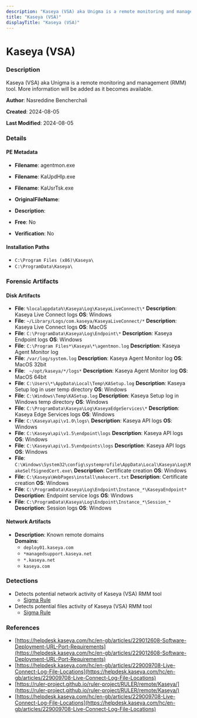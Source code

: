 ```yaml
---
description: "Kaseya (VSA) aka Unigma is a remote monitoring and management (RMM) tool. More information will be added as it becomes available."
title: "Kaseya (VSA)"
displayTitle: "Kaseya (VSA)"
---
```




# Kaseya (VSA)


### Description

Kaseya (VSA) aka Unigma is a remote monitoring and management (RMM) tool. More information will be added as it becomes available.


**Author**: Nasreddine Bencherchali

**Created**: 2024-08-05

**Last Modified**: 2024-08-05

### Details


#### PE Metadata
- **Filename**: agentmon.exe
- **Filename**: KaUpdHlp.exe
- **Filename**: KaUsrTsk.exe
- **OriginalFileName**: 
- **Description**: 


- **Free**: No

- **Verification**: No




#### Installation Paths
- `C:\Program Files (x86)\Kaseya\`
- `C:\ProgramData\Kaseya\`

### Forensic Artifacts

#### Disk Artifacts
- **File**: `%localappdata%\Kaseya\Log\KaseyaLiveConnect\*`
  **Description**: Kaseya Live Connect logs
  **OS**: Windows
- **File**: `~/Library/Logs/com.kaseya/KaseyaLiveConnect/*`
  **Description**: Kaseya Live Connect logs
  **OS**: MacOS
- **File**: `C:\ProgramData\Kaseya\Log\Endpoint\*`
  **Description**: Kaseya Endpoint logs
  **OS**: Windows
- **File**: `C:\Program Files*\Kaseya\*\agentmon.log`
  **Description**: Kaseya Agent Monitor log
- **File**: `/var/log/system.log`
  **Description**: Kaseya Agent Monitor log
  **OS**: MacOS 32bit
- **File**: ` ~/opt/kaseya/*/logs*`
  **Description**: Kaseya Agent Monitor log
  **OS**: MacOS 64bit
- **File**: `C:\Users\*\AppData\Local\Temp\KASetup.log`
  **Description**: Kaseya Setup log in user temp directory
  **OS**: Windows
- **File**: `C:\Windows\Temp\KASetup.log`
  **Description**: Kaseya Setup log in Windows temp directory
  **OS**: Windows
- **File**: `C:\ProgramData\Kaseya\Log\KaseyaEdgeServices\*`
  **Description**: Kaseya Edge Services logs
  **OS**: Windows
- **File**: `C:\Kaseya\api\v1.0\logs\`
  **Description**: Kaseya API logs
  **OS**: Windows
- **File**: `C:\Kaseya\api\v1.5\endpoint\logs`
  **Description**: Kaseya API logs
  **OS**: Windows
- **File**: `C:\Kaseya\api\v1.5\endpoints\logs`
  **Description**: Kaseya API logs
  **OS**: Windows
- **File**: `C:\Windows\System32\config\systemprofile\AppData\Local\Kaseya\Log\MakeSelfSignedCert.exe\`
  **Description**: Certificate creation
  **OS**: Windows
- **File**: `C:\Kaseya\WebPages\install\makecert.txt`
  **Description**: Certificate creation
  **OS**: Windows
- **File**: `C:\ProgramData\Kaseya\Log\Endpoint\Instance_*\KaseyaEndpoint*`
  **Description**: Endpoint service logs
  **OS**: Windows
- **File**: `C:\ProgramData\Kaseya\Log\Endpoint\Instance_*\Session_*`
  **Description**: Session logs
  **OS**: Windows



#### Network Artifacts
- **Description**: Known remote domains
<br/>**Domains**:
    - `deploy01.kaseya.com`
    - `*managedsupport.kaseya.net`
    - `*.kaseya.net`
    - `kaseya.com`


### Detections
- Detects potential network activity of Kaseya (VSA) RMM tool
  - [Sigma Rule](https://github.com/magicsword-io/LOLRMM/blob/main/detections/sigma/kaseya__vsa__network_sigma.yml)
- Detects potential files activity of Kaseya (VSA) RMM tool
  - [Sigma Rule](https://github.com/magicsword-io/LOLRMM/blob/main/detections/sigma/kaseya__vsa__files_sigma.yml)

### References
- [https://helpdesk.kaseya.com/hc/en-gb/articles/229012608-Software-Deployment-URL-Port-Requirements](https://helpdesk.kaseya.com/hc/en-gb/articles/229012608-Software-Deployment-URL-Port-Requirements)
- [https://helpdesk.kaseya.com/hc/en-gb/articles/229009708-Live-Connect-Log-File-Locations](https://helpdesk.kaseya.com/hc/en-gb/articles/229009708-Live-Connect-Log-File-Locations)
- [https://ruler-project.github.io/ruler-project/RULER/remote/Kaseya/](https://ruler-project.github.io/ruler-project/RULER/remote/Kaseya/)
- [https://helpdesk.kaseya.com/hc/en-gb/articles/229009708-Live-Connect-Log-File-Locations](https://helpdesk.kaseya.com/hc/en-gb/articles/229009708-Live-Connect-Log-File-Locations)


